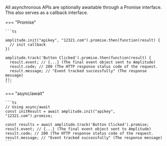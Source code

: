 All asynchronous APIs are optionally awaitable through a Promise interface. This also serves as a callback interface.

=== "Promise"

    ```ts

    amplitude.init("apikey", "12321.com").promise.then(function(result) { 
      // init callback
    })

    amplitude.track('Button Clicked').promise.then(function(result) {
      result.event; // {...} (The final event object sent to Amplitude)
      result.code; // 200 (The HTTP response status code of the request.
      result.message; // "Event tracked successfully" (The response message)
    });
    ```

=== "async/await"

    ```ts
    // Using async/await
    const initResult = await amplitude.init("apikey", "12321.com").promise;

    const results = await amplitude.track('Button Clicked').promise;
    result.event; // {...} (The final event object sent to Amplitude)
    result.code; // 200 (The HTTP response status code of the request.
    result.message; // "Event tracked successfully" (The response message)
    ```
